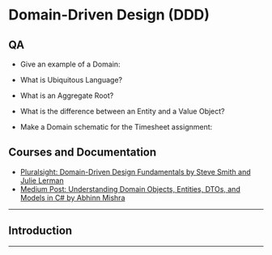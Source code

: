 # Domain-Driven Design (DDD)

## QA

- Give an example of a Domain:
    
- What is Ubiquitous Language?
    
- What is an Aggregate Root?
    
- What is the difference between an Entity and a Value Object?
    
- Make a Domain schematic for the Timesheet assignment:

## Courses and Documentation

- [Pluralsight: Domain-Driven Design Fundamentals by Steve Smith and Julie Lerman](https://app.pluralsight.com/library/courses/fundamentals-domain-driven-design/table-of-contents)
- [Medium Post: Understanding Domain Objects, Entities, DTOs, and Models in C# by Abhinn Mishra](https://medium.com/@mishraabhinn/understanding-domain-objects-entities-dtos-and-models-in-c-207bb5c1d97c)

---

## Introduction


---

